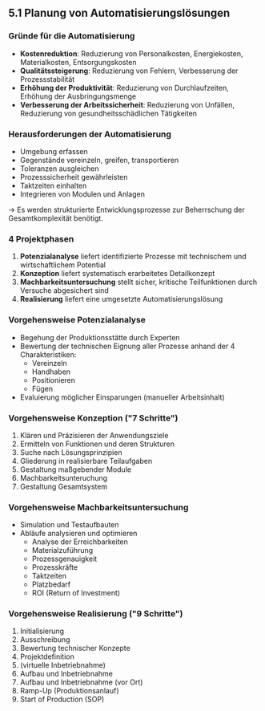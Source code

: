 ## 5.1 Planung von Automatisierungslösungen

### Gründe für die Automatisierung

- **Kostenreduktion**: Reduzierung von Personalkosten, Energiekosten, Materialkosten, Entsorgungskosten
- **Qualitätssteigerung**: Reduzierung von Fehlern, Verbesserung der Prozessstabilität
- **Erhöhung der Produktivität**: Reduzierung von Durchlaufzeiten, Erhöhung der Ausbringungsmenge
- **Verbesserung der Arbeitssicherheit**: Reduzierung von Unfällen, Reduzierung von gesundheitsschädlichen Tätigkeiten

### Herausforderungen der Automatisierung

- Umgebung erfassen
- Gegenstände vereinzeln, greifen, transportieren
- Toleranzen ausgleichen
- Prozesssicherheit gewährleisten
- Taktzeiten einhalten
- Integrieren von Modulen und Anlagen

$\rightarrow$ Es werden strukturierte Entwicklungsprozesse zur Beherrschung der Gesamtkomplexität benötigt.

### 4 Projektphasen

1. **Potenzialanalyse** liefert identifizierte Prozesse mit technischem und wirtschaftlichem Potential
2. **Konzeption** liefert systematisch erarbeitetes Detailkonzept
3. **Machbarkeitsuntersuchung** stellt sicher, kritische Teilfunktionen durch Versuche abgesichert sind
4. **Realisierung** liefert eine umgesetzte Automatisierungslösung

### Vorgehensweise Potenzialanalyse

- Begehung der Produktionsstätte durch Experten
- Bewertung der technischen Eignung aller Prozesse anhand der 4 Charakteristiken:
  - Vereinzeln
  - Handhaben
  - Positionieren
  - Fügen
- Evaluierung möglicher Einsparungen (manueller Arbeitsinhalt)

### Vorgehensweise Konzeption ("7 Schritte")

1. Klären und Präzisieren der Anwendungsziele
1. Ermitteln von Funktionen und deren Strukturen
1. Suche nach Lösungsprinzipien
1. Gliederung in realisierbare Teilaufgaben
1. Gestaltung maßgebender Module
1. Machbarkeitsunteruchung
1. Gestaltung Gesamtsystem

### Vorgehensweise Machbarkeitsuntersuchung

- Simulation und Testaufbauten
- Abläufe analysieren und optimieren
  - Analyse der Erreichbarkeiten
  - Materialzuführung
  - Prozessgenauigkeit
  - Prozesskräfte
  - Taktzeiten
  - Platzbedarf
  - ROI (Return of Investment)

### Vorgehensweise Realisierung ("9 Schritte")

1. Initialisierung
2. Ausschreibung
3. Bewertung technischer Konzepte
4. Projektdefinition
5. (virtuelle Inbetriebnahme)
6. Aufbau und Inbetriebnahme
7. Aufbau und Inbetriebnahme (vor Ort)
8. Ramp-Up (Produktionsanlauf)
9. Start of Production (SOP)
